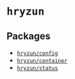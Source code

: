 # `hryzun`

## Packages

- [`hryzun/config`](/config/README.md)
- [`hryzun/container`](/container/README.md)
- [`hryzun/status`](/status/README.md)

